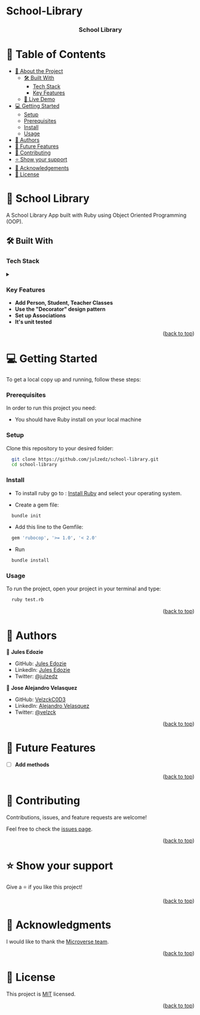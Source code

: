 # School-Library 

<a name="readme-top"></a>

<div align="center">

<!--  
<img src="./assets/images/my-logo.png" alt="logo" width="140"  height="auto" />
  <br/>
-->

  <h3><b>School Library</b></h3>

</div>

<!-- TABLE OF CONTENTS -->
# 📗 Table of Contents

- [📖 About the Project](#about-project)
  - [🛠 Built With](#built-with)
    - [Tech Stack](#tech-stack)
    - [Key Features](#key-features)
  - [🚀 Live Demo](#live-demo)
- [💻 Getting Started](#getting-started)
  - [Setup](#setup)
  - [Prerequisites](#prerequisites)
  - [Install](#install)
  - [Usage](#usage)
- [👥 Authors](#authors)
- [🔭 Future Features](#future-features)
- [🤝 Contributing](#contributing)
- [⭐️ Show your support](#support)
- [🙏 Acknowledgements](#acknowledgements)
- [📝 License](#license)

<!-- PROJECT DESCRIPTION -->

# 📖 School Library <a name="about-project"></a>

A School Library App built with Ruby using Object Oriented Programming (OOP).

## 🛠 Built With <a name="built-with"></a>

### Tech Stack <a name="tech-stack"></a>

<details>
<summary>
<!-- ![](https://img.shields.io/badge/Ruby-CC342D.svg?style=for-the-badge&logo=Ruby&logoColor=white) -->
</summary>
</details>

<!-- Features -->

### Key Features <a name="key-features"></a>

- **Add Person, Student, Teacher Classes**
- **Use the "Decorator" design pattern**
- **Set up Associations**
- **It's unit tested**

<p align="right">(<a href="#readme-top">back to top</a>)</p>


<!-- GETTING STARTED -->

# 💻 Getting Started <a name="getting-started"></a>

To get a local copy up and running, follow these steps:

### Prerequisites

In order to run this project you need:

- You should have Ruby install on your local machine

### Setup

Clone this repository to your desired folder:

```sh
  git clone https://github.com/julzedz/school-library.git
  cd school-library
```

### Install

- To install ruby go to : [Install Ruby](https://rubyinstaller.org/) and select your operating system.

- Create a gem file:
```sh
  bundle init
```
- Add this line to the Gemfile:
```sh
  gem 'rubocop', '>= 1.0', '< 2.0'
```

- Run
```sh
  bundle install
```

### Usage

To run the project, open your project in your terminal and type:

```sh
  ruby test.rb
```

<p align="right">(<a href="#readme-top">back to top</a>)</p>

<!-- AUTHORS -->

# 👥 Authors <a name="authors"></a>

👤 **Jules Edozie**

- GitHub: [Jules Edozie](https://github.com/julzedz)
- LinkedIn: [Jules Edozie](https://www.linkedin.com/in/jules-edozie-b59b94234/)
- Twitter: [@julzedz](https://twitter.com/julzedz)

👤 **Jose Alejandro Velasquez**

- GitHub: [VelzckC0D3](https://github.com/VelzckC0D3)
- LinkedIn: [Alejandro Velasquez](https://www.linkedin.com/in/velzckcode/)
- Twitter: [@velzck](https://twitter.com/velzck)

<p align="right">(<a href="#readme-top">back to top</a>)</p>

<!-- FUTURE FEATURES -->

# 🔭 Future Features <a name="future-features"></a>

<!-- > Describe 1 - 3 features you will add to the project. -->

- [ ] **Add methods**

<p align="right">(<a href="#readme-top">back to top</a>)</p>

<!-- CONTRIBUTING -->

# 🤝 Contributing <a name="contributing"></a>

Contributions, issues, and feature requests are welcome!

Feel free to check the [issues page](https://github.com/julzedz/school-library/issues).

<p align="right">(<a href="#readme-top">back to top</a>)</p>

<!-- SUPPORT -->

# ⭐️ Show your support <a name="support"></a>

Give a ⭐️ if you like this project!

<p align="right">(<a href="#readme-top">back to top</a>)</p>

<!-- ACKNOWLEDGEMENTS -->

# 🙏 Acknowledgments <a name="acknowledgements"></a>

I would like to thank the [Microverse team](https://www.microverse.org/).

<p align="right">(<a href="#readme-top">back to top</a>)</p>

<!-- LICENSE -->

# 📝 License <a name="license"></a>

This project is [MIT](./LICENSE) licensed.

<p align="right">(<a href="#readme-top">back to top</a>)</p>
